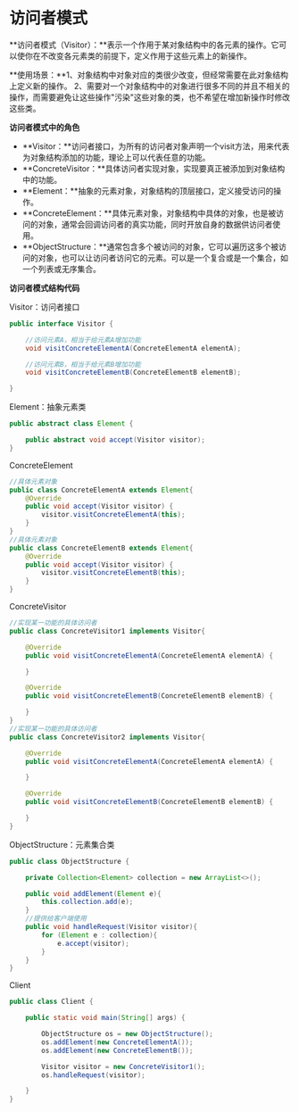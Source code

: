# 访问者模式

**访问者模式（Visitor）：**表示一个作用于某对象结构中的各元素的操作。它可以使你在不改变各元素类的前提下，定义作用于这些元素上的新操作。

**使用场景：**1、对象结构中对象对应的类很少改变，但经常需要在此对象结构上定义新的操作。 2、需要对一个对象结构中的对象进行很多不同的并且不相关的操作，而需要避免让这些操作"污染"这些对象的类，也不希望在增加新操作时修改这些类。

**访问者模式中的角色**

* **Visitor：**访问者接口，为所有的访问者对象声明一个visit方法，用来代表为对象结构添加的功能，理论上可以代表任意的功能。
* **ConcreteVisitor：**具体访问者实现对象，实现要真正被添加到对象结构中的功能。
* **Element：**抽象的元素对象，对象结构的顶层接口，定义接受访问的操作。
* **ConcreteElement：**具体元素对象，对象结构中具体的对象，也是被访问的对象，通常会回调访问者的真实功能，同时开放自身的数据供访问者使用。
* **ObjectStructure：**通常包含多个被访问的对象，它可以遍历这多个被访问的对象，也可以让访问者访问它的元素。可以是一个复合或是一个集合，如一个列表或无序集合。

**访问者模式结构代码**

Visitor：访问者接口

```java
public interface Visitor {

    //访问元素A，相当于给元素A增加功能
    void visitConcreteElementA(ConcreteElementA elementA);

    //访问元素B，相当于给元素B增加功能
    void visitConcreteElementB(ConcreteElementB elementB);

}
```

Element：抽象元素类

```java
public abstract class Element {

    public abstract void accept(Visitor visitor);
}
```

ConcreteElement

```java
//具体元素对象
public class ConcreteElementA extends Element{
    @Override
    public void accept(Visitor visitor) {
        visitor.visitConcreteElementA(this);
    }
}
//具体元素对象
public class ConcreteElementB extends Element{
    @Override
    public void accept(Visitor visitor) {
        visitor.visitConcreteElementB(this);
    }
}
```

ConcreteVisitor

```java
//实现某一功能的具体访问者
public class ConcreteVisitor1 implements Visitor{

    @Override
    public void visitConcreteElementA(ConcreteElementA elementA) {

    }

    @Override
    public void visitConcreteElementB(ConcreteElementB elementB) {

    }
}
//实现某一功能的具体访问者
public class ConcreteVisitor2 implements Visitor{

    @Override
    public void visitConcreteElementA(ConcreteElementA elementA) {

    }

    @Override
    public void visitConcreteElementB(ConcreteElementB elementB) {

    }
}
```

ObjectStructure：元素集合类

```java
public class ObjectStructure {

    private Collection<Element> collection = new ArrayList<>();

    public void addElement(Element e){
        this.collection.add(e);
    }
    //提供给客户端使用
    public void handleRequest(Visitor visitor){
        for (Element e : collection){
            e.accept(visitor);
        }
    }
}
```

Client

```java
public class Client {

    public static void main(String[] args) {

        ObjectStructure os = new ObjectStructure();
        os.addElement(new ConcreteElementA());
        os.addElement(new ConcreteElementB());

        Visitor visitor = new ConcreteVisitor1();
        os.handleRequest(visitor);

    }
}
```


